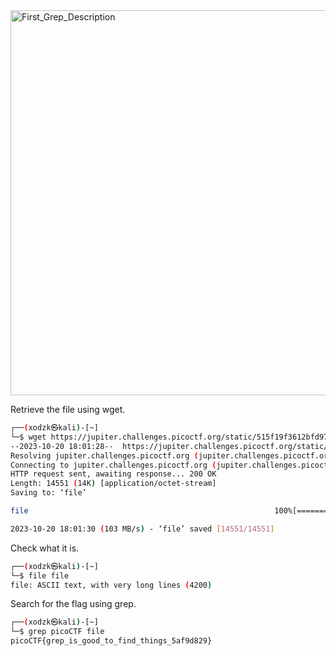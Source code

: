 
<img width="616" alt="First_Grep_Description" src="https://github.com/sahinyurek/picoCTF-writeups/assets/62119201/fa092729-f4f9-4077-9c7e-eb926670cd08">



Retrieve the file using wget.

```bash
┌──(xodzk㉿kali)-[~]
└─$ wget https://jupiter.challenges.picoctf.org/static/515f19f3612bfd97cd3f0c0ba32bd864/file
--2023-10-20 18:01:28--  https://jupiter.challenges.picoctf.org/static/515f19f3612bfd97cd3f0c0ba32bd864/file
Resolving jupiter.challenges.picoctf.org (jupiter.challenges.picoctf.org)... 3.131.60.8
Connecting to jupiter.challenges.picoctf.org (jupiter.challenges.picoctf.org)|3.131.60.8|:443... connected.
HTTP request sent, awaiting response... 200 OK
Length: 14551 (14K) [application/octet-stream]
Saving to: ‘file’

file                                                       100%[========================================================================================================================================>]  14.21K  --.-KB/s    in 0s      

2023-10-20 18:01:30 (103 MB/s) - ‘file’ saved [14551/14551]
```

Check what it is.

```bash
┌──(xodzk㉿kali)-[~]
└─$ file file
file: ASCII text, with very long lines (4200)
```

Search for the flag using grep.

```bash
┌──(xodzk㉿kali)-[~]
└─$ grep picoCTF file
picoCTF{grep_is_good_to_find_things_5af9d829}
```
